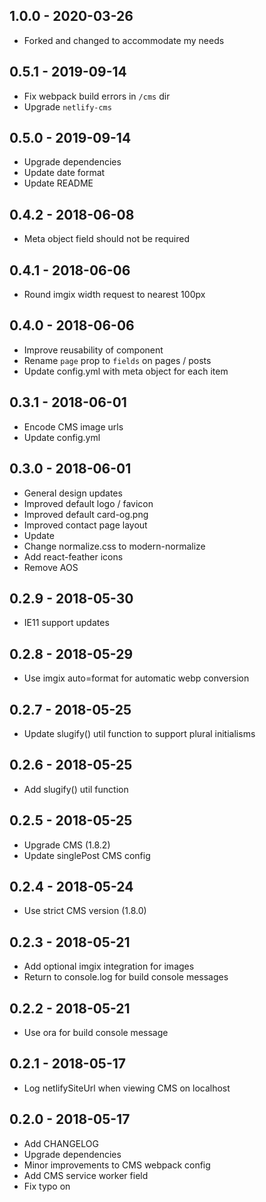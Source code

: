 ## 1.0.0 - 2020-03-26

- Forked and changed to accommodate my needs

## 0.5.1 - 2019-09-14

- Fix webpack build errors in `/cms` dir
- Upgrade `netlify-cms`

## 0.5.0 - 2019-09-14

- Upgrade dependencies
- Update date format
- Update README

## 0.4.2 - 2018-06-08

- Meta object field should not be required

## 0.4.1 - 2018-06-06

- Round imgix width request to nearest 100px

## 0.4.0 - 2018-06-06

- Improve reusability of <Meta /> component
- Rename `page` prop to `fields` on pages / posts
- Update config.yml with meta object for each item

## 0.3.1 - 2018-06-01

- Encode CMS image urls
- Update config.yml

## 0.3.0 - 2018-06-01

- General design updates
- Improved default logo / favicon
- Improved default card-og.png
- Improved contact page layout
- Update <BackgroundImage />
- Change normalize.css to modern-normalize
- Add react-feather icons
- Remove AOS

## 0.2.9 - 2018-05-30

- IE11 support updates

## 0.2.8 - 2018-05-29

- Use imgix auto=format for automatic webp conversion

## 0.2.7 - 2018-05-25

- Update slugify() util function to support plural initialisms

## 0.2.6 - 2018-05-25

- Add slugify() util function

## 0.2.5 - 2018-05-25

- Upgrade CMS (1.8.2)
- Update singlePost CMS config

## 0.2.4 - 2018-05-24

- Use strict CMS version (1.8.0)

## 0.2.3 - 2018-05-21

- Add optional imgix integration for images
- Return to console.log for build console messages

## 0.2.2 - 2018-05-21

- Use ora for build console message

## 0.2.1 - 2018-05-17

- Log netlifySiteUrl when viewing CMS on localhost

## 0.2.0 - 2018-05-17

- Add CHANGELOG
- Upgrade dependencies
- Minor improvements to CMS webpack config
- Add CMS service worker field
- Fix typo on <SinglePost />
